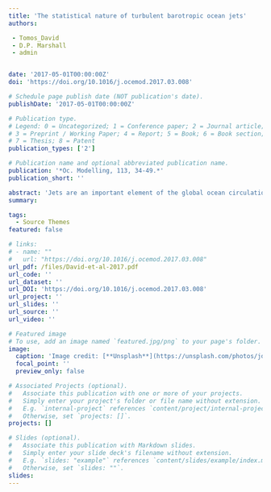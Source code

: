```yaml
---
title: 'The statistical nature of turbulent barotropic ocean jets'
authors:

 - Tomos_David
 - D.P. Marshall
 - admin


date: '2017-05-01T00:00:00Z'
doi: 'https://doi.org/10.1016/j.ocemod.2017.03.008'

# Schedule page publish date (NOT publication's date).
publishDate: '2017-05-01T00:00:00Z'

# Publication type.
# Legend: 0 = Uncategorized; 1 = Conference paper; 2 = Journal article;
# 3 = Preprint / Working Paper; 4 = Report; 5 = Book; 6 = Book section;
# 7 = Thesis; 8 = Patent
publication_types: ['2']

# Publication name and optional abbreviated publication name.
publication: '*Oc. Modelling, 113, 34-49.*'
publication_short: ''

abstract: 'Jets are an important element of the global ocean circulation. Since these jets are turbulent, it is important that they are characterized using a statistical framework. A high resolution barotropic channel ocean model is used to study jet statistics over a wide range of forcing and dissipation parameters. The first four moments of the potential vorticity distribution on contours of time-averaged streamfunction are considered: mean, standard deviation, skewness and kurtosis. A self-similar response to forcing is found in the mean and standard deviation for eastward barotropic jets which exhibit strong mixing barriers; this self-similarity is related to the global potential enstrophy of the flow. The skewness and kurtosis give a behaviour which is characteristic of mixing barriers, revealing a bi/trimodal statistical distribution of potential vorticity with homogenized potential vorticity on each side of the barrier. The mixing barrier can be described by a simple statistical model. This behaviour is shown to be lost in westward jets due to an asymmetry in the formation of zonal mixing barriers. Moreover, when the statistical analysis is performed on eastward jets in a streamfunction following frame of reference, the distribution becomes monomodal. In this way we can distinguish between the statistics due to wave-like meandering of the jet and the statistics due to the more diffusive eddies. The statistical signature of mixing barriers can be seen in more realistic representations of the Southern Ocean and is shown to be an useful diagnostic tool for identifying strong jets on isopycnal surfaces. The statistical consequences of the presence, and absence, of mixing barriers are likely to be valuable for the development of stochastic representations of eddies and their dynamics in ocean models.'
summary: 

tags:
  - Source Themes
featured: false

# links:
# - name: ""
#   url: "https://doi.org/10.1016/j.ocemod.2017.03.008"
url_pdf: /files/David-et-al-2017.pdf
url_code: ''
url_dataset: ''
url_DOI: 'https://doi.org/10.1016/j.ocemod.2017.03.008'
url_project: ''
url_slides: ''
url_source: ''
url_video: ''

# Featured image
# To use, add an image named `featured.jpg/png` to your page's folder.
image:
  caption: 'Image credit: [**Unsplash**](https://unsplash.com/photos/jdD8gXaTZsc)'
  focal_point: ''
  preview_only: false

# Associated Projects (optional).
#   Associate this publication with one or more of your projects.
#   Simply enter your project's folder or file name without extension.
#   E.g. `internal-project` references `content/project/internal-project/index.md`.
#   Otherwise, set `projects: []`.
projects: []

# Slides (optional).
#   Associate this publication with Markdown slides.
#   Simply enter your slide deck's filename without extension.
#   E.g. `slides: "example"` references `content/slides/example/index.md`.
#   Otherwise, set `slides: ""`.
slides:
---
```

